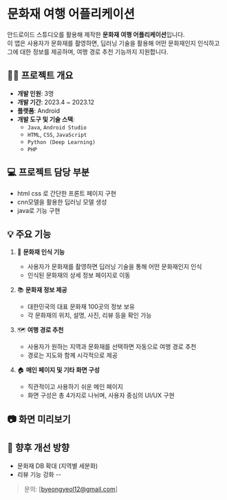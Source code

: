 # 문화재 여행 어플리케이션

안드로이드 스튜디오를 활용해 제작한 **문화재 여행 어플리케이션**입니다.  
이 앱은 사용자가 문화재를 촬영하면, 딥러닝 기술을 활용해 어떤 문화재인지 인식하고  
그에 대한 정보를 제공하며, 여행 경로 추천 기능까지 지원합니다.

## 👨‍💻 프로젝트 개요

- **개발 인원**: 3명
- **개발 기간**: 2023.4 ~ 2023.12
- **플랫폼**: Android
- **개발 도구 및 기술 스택**:
  - `Java`, `Android Studio`
  - `HTML`, `CSS`, `JavaScript`
  - `Python (Deep Learning)`
  - `PHP`
 
## 💻 프로젝트 담당 부분

- html css 로 간단한 프론트 페이지 구현
- cnn모델을 활용한 딥러닝 모델 생성
- java로 기능 구현

## 💡 주요 기능

1. 📸 **문화재 인식 기능**
   - 사용자가 문화재를 촬영하면 딥러닝 기술을 통해 어떤 문화재인지 인식
   - 인식된 문화재의 상세 정보 페이지로 이동

2. 📚 **문화재 정보 제공**
   - 대한민국의 대표 문화재 100곳의 정보 보유
   - 각 문화재의 위치, 설명, 사진, 리뷰 등을 확인 가능

3. 🗺️ **여행 경로 추천**
   - 사용자가 원하는 지역과 문화재를 선택하면 자동으로 여행 경로 추천
   - 경로는 지도와 함께 시각적으로 제공

4. 🏠 **메인 페이지 및 기타 화면 구성**
   - 직관적이고 사용하기 쉬운 메인 페이지
   - 화면 구성은 총 4가지로 나뉘며, 사용자 중심의 UI/UX 구현

## 📷 화면 미리보기

## 📌 향후 개선 방향

- 문화재 DB 확대 (지역별 세분화)
- 리뷰 기능 강화 
--

> 문의: [byeongyeol12@gmail.com]  


